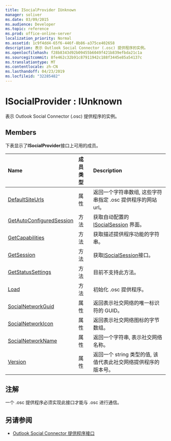 ```yaml
---
title: ISocialProvider IUnknown
manager: soliver
ms.date: 03/09/2015
ms.audience: Developer
ms.topic: reference
ms.prod: office-online-server
localization_priority: Normal
ms.assetid: 1c9f4dd4-65f6-446f-8b86-a375ce402658
description: 表示 Outlook Social Connector (.osc) 提供程序的实例。
ms.openlocfilehash: f28b8343d92b09455b6049f421b839efbda21c1a
ms.sourcegitcommit: 8fe462c32b91c87911942c188f3445e85a54137c
ms.translationtype: MT
ms.contentlocale: zh-CN
ms.lasthandoff: 04/23/2019
ms.locfileid: "32285482"
---
```

# <a name="isocialprovider--iunknown"></a>ISocialProvider : IUnknown

表示 Outlook Social Connector (.osc) 提供程序的实例。
  
## <a name="members"></a>Members

下表显示了**ISocialProvider**接口上可用的成员。 
  
|**Name**|**成员类型**|**Description**|
|:-----|:-----|:-----|
|[DefaultSiteUrls](isocialprovider-defaultsiteurls.md) <br/> |属性  <br/> |返回一个字符串数组, 这些字符串指定 .osc 提供程序的网站 url。  <br/> |
|[GetAutoConfiguredSession](isocialprovider-getautoconfiguredsession.md) <br/> |方法  <br/> |获取自动配置的 [ISocialSession](isocialsessioniunknown.md) 界面。  <br/> |
|[GetCapabilities](isocialprovider-getcapabilities.md) <br/> |方法  <br/> |获取描述提供程序功能的字符串。  <br/> |
|[GetSession](isocialprovider-getsession.md) <br/> |方法  <br/> |获取[ISocialSession](isocialsessioniunknown.md)接口。  <br/> |
|[GetStatusSettings](isocialprovider-getstatussettings.md) <br/> |方法  <br/> |目前不支持此方法。  <br/> |
|[Load](isocialprovider-load.md) <br/> |方法  <br/> |初始化 .osc 提供程序。  <br/> |
|[SocialNetworkGuid](isocialprovider-socialnetworkguid.md) <br/> |属性  <br/> |返回表示社交网络的唯一标识符的 GUID。  <br/> |
|[SocialNetworkIcon](isocialprovider-socialnetworkicon.md) <br/> |属性  <br/> |返回表示社交网络图标的字节数组。  <br/> |
|[SocialNetworkName](isocialprovider-socialnetworkname.md) <br/> |属性  <br/> |返回一个字符串, 表示社交网络名称。  <br/> |
|[Version](isocialprovider-version.md) <br/> |属性  <br/> |返回一个 string 类型的值, 该值代表此社交网络提供程序的版本号。  <br/> |
   
## <a name="remarks"></a>注解

一个 .osc 提供程序必须实现此接口才能与 .osc 进行通信。
  
## <a name="see-also"></a>另请参阅

- [Outlook Social Connector 提供程序接口](outlook-social-connector-provider-interfaces.md)

